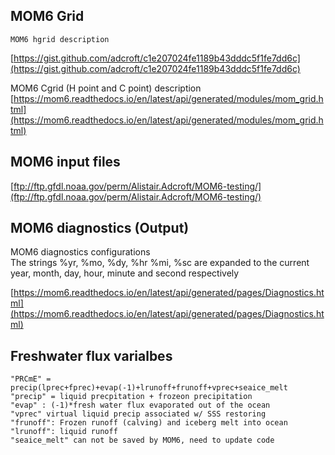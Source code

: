 ## MOM6 Grid  
```
MOM6 hgrid description  
```
[https://gist.github.com/adcroft/c1e207024fe1189b43dddc5f1fe7dd6c](https://gist.github.com/adcroft/c1e207024fe1189b43dddc5f1fe7dd6c)

MOM6 Cgrid (H point and C point) description
[https://mom6.readthedocs.io/en/latest/api/generated/modules/mom_grid.html](https://mom6.readthedocs.io/en/latest/api/generated/modules/mom_grid.html)

## MOM6 input files   
[ftp://ftp.gfdl.noaa.gov/perm/Alistair.Adcroft/MOM6-testing/](ftp://ftp.gfdl.noaa.gov/perm/Alistair.Adcroft/MOM6-testing/)



## MOM6 diagnostics (Output)
MOM6 diagnostics configurations  
The strings %yr, %mo, %dy, %hr %mi, %sc are expanded to the current year, month, day, hour, minute and second respectively   

[https://mom6.readthedocs.io/en/latest/api/generated/pages/Diagnostics.html](https://mom6.readthedocs.io/en/latest/api/generated/pages/Diagnostics.html)


## Freshwater flux varialbes 
```
"PRCmE" = precip(lprec+fprec)+evap(-1)+lrunoff+frunoff+vprec+seaice_melt
"precip" = liquid precpitation + frozeon precipitation
"evap" : (-1)*fresh water flux evaporated out of the ocean
"vprec" virtual liquid precip associated w/ SSS restoring
"frunoff": Frozen runoff (calving) and iceberg melt into ocean
"lrunoff": liquid runoff
"seaice_melt" can not be saved by MOM6, need to update code
```

